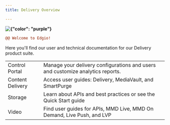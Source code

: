 ```yaml
---
title: Delivery Overview

---
```

**![{"color": "purple"}](/ 'Welcome to Edgio!')**

```diff
@@ Welcome to Edgio!
```

Here you'll find our user and technical documentation for our Delivery product suite.

| | |
|---|---|
|Control Portal| Manage your delivery configurations and users and customize analytics reports.|
|Content Delivery| Access user guides: Delivery, MediaVault, and SmartPurge|
|Storage| Learn about APIs and best practices or see the Quick Start guide|
|Video| Find user guides for APIs, MMD Live, MMD On Demand, Live Push, and LVP|
